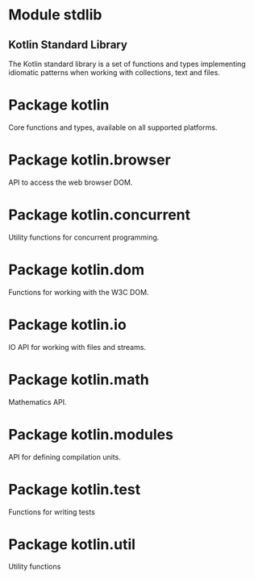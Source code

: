 # Module stdlib

## Kotlin Standard Library

The Kotlin standard library is a set of functions and types implementing idiomatic patterns when working with collections,
text and files.

# Package kotlin

Core functions and types, available on all supported platforms.

# Package kotlin.browser

API to access the web browser DOM.

# Package kotlin.concurrent

Utility functions for concurrent programming.

# Package kotlin.dom

Functions for working with the W3C DOM.

# Package kotlin.io

IO API for working with files and streams.

# Package kotlin.math

Mathematics API.

# Package kotlin.modules

API for defining compilation units.

# Package kotlin.test

Functions for writing tests

# Package kotlin.util

Utility functions
